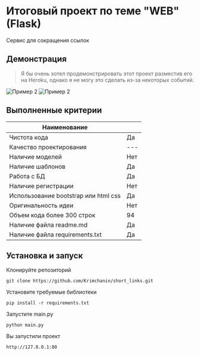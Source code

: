 # Итоговый проект по теме "WEB" (Flask)
Сервис для сокращения ссылок

## Демонстрация
> Я бы очень хотел продемонстрировать этот проект разместив его на Heroku, однако я не могу это сделать из-за некоторых событий.

![Пример 2](https://img001.prntscr.com/file/img001/1U3Wo9-2R26W1j-fKwjdhA.png)
![Пример 2](https://img001.prntscr.com/file/img001/JRLdJZwrT-ycCsLkPwUswQ.png)


## Выполненные критерии

| Наименование                         |  |
|--------------------------------------|--------|
| Чистота кода                         | Да     |
| Качество проектирования              | ---    |
| Наличие моделей                      | Нет    |
| Наличие шаблонов                     | Да     |
| Работа с БД                          | Да     |
| Наличие регистрации                  | Нет    |
| Использование bootstrap или html css | Да     |
| Оригинальность идеи                  | Нет    |
| Объем кода более 300 строк           | 94     |
| Наличие файла readme.md              | Да     |
| Наличие файла requirements.txt       | Да     |

## Установка и запуск

Клонируйте репозиторий

```
git clone https://github.com/Krimchanin/short_links.git
```

Установите требуемые библиотеки

```
pip install -r requirements.txt
```

Запустите main.py

```
python main.py
```

Вы запустили проект

```
http://127.0.0.1:80
```
